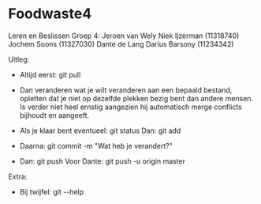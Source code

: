 # Foodwaste4
Leren en Beslissen
Groep 4:
Jeroen van Wely
Niek Ijzerman (11318740)
Jochem Soons (11327030)
Dante de Lang
Darius Barsony (11234342)

Uitleg:
- Altijd eerst: git pull

- Dan veranderen wat je wilt veranderen aan een bepaald bestand, opletten dat je niet op dezelfde plekken bezig bent dan andere mensen.
Is verder niet heel ernstig aangezien hij automatisch merge conflicts bijhoudt en aangeeft.

- Als je klaar bent eventueel: git status
Dan: git add <filename>

- Daarna: git commit -m "Wat heb je verandert?"

- Dan: git push
Voor Dante: git push -u origin master


Extra:
- Bij twijfel: git --help
